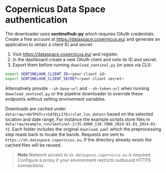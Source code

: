 # Copernicus Data Space authentication

The downloader uses **sentinelhub-py** which requires OAuth credentials.
Create a free account at <https://dataspace.copernicus.eu/> and generate an
application to obtain a client ID and secret.

1. Visit <https://dataspace.copernicus.eu/> and register.
2. In the dashboard create a new OAuth client and note its ID and secret.
3. Export them before running `download_sentinel.py` (or pass via CLI):

```bash
export SENTINELHUB_CLIENT_ID=<your client id>
export SENTINELHUB_CLIENT_SECRET=<your client secret>
```

Alternatively provide `--sh-base-url` and `--sh-token-url` when running
`download_sentinel.py` or the pipeline downloader to override these endpoints
without setting environment variables.

Downloads are cached under `data/raw/<OUTPUT>/<SATELLITE>/<lat_lon_dates>` based on the selected
location and date range. For instance the example scripts store files in
`data/raw/example_run/Sentinel-2/35.6000_139.7000_2024-01-01_2024-01-31`. Each folder includes
the original `download.yaml` which the preprocessing step reads back to locate
the bands. Requests are sent to `https://sh.dataspace.copernicus.eu`. If the
directory already exists the cached files will be reused.

> **Note**
> Network access to `sh.dataspace.copernicus.eu` is required. Configure a proxy
> if your environment restricts outbound HTTPS connections.
